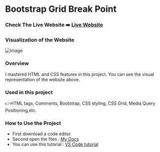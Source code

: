 # Bootstrap Grid Break Point


### Check The Live Website ➡️ [Live Website](https://sekunev.github.io/Projects/24_Boots_Grid_BrePoint/)


### Visualization of the Website
![image](https://user-images.githubusercontent.com/101554737/188864286-63a73daf-5689-4d09-98c1-1edc7ac97b89.png)


### Overview
I mastered HTML and CSS features in this project. You can see the visual representation of the website above.

### Used in this project
👉HTML tags, Comments, Bootstrap, CSS styling, CSS Grid, Media Query Positioning,etc.

### How to Use the Project
+ First download a code editor
+ Second open the files : [My Docs](https://github.com/Sekunev/Projects/tree/main/24_Boots_Grid_BrePoint)
+ You can use this tutorial : [VS Code tutorial](https://www.youtube.com/watch?v=fJEbVCrEMSE)

